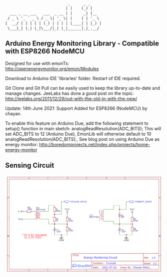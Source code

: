 
                                _      _ _
                               | |    (_) |
      ___ _ __ ___   ___  _ __ | |     _| |__
     / _ \ '_ ` _ \ / _ \| '_ \| |    | | '_ \
    |  __/ | | | | | (_) | | | | |____| | |_) |
     \___|_| |_| |_|\___/|_| |_|______|_|_.__/
      

## Arduino Energy Monitoring Library - Compatible with ESP8266 NodeMCU

Designed for use with emonTx: http://openenergymonitor.org/emon/Modules

Download to Arduino IDE 'libraries' folder. Restart of IDE required.

Git Clone and Git Pull can be easily used to keep the library up-to-date and manage changes.
JeeLabs has done a good post on the topic: http://jeelabs.org/2011/12/29/out-with-the-old-in-with-the-new/



Update: 14th June 2021: Support Added for ESP8266 (NodeMCU) by chayan.

To enable this feature on Arduino Due, add the following statement to setup() function in main sketch:
analogReadResolution(ADC_BITS); This will set ADC_BITS to 12 (Arduino Due), EmonLib will otherwise default to 10 analogReadResolution(ADC_BITS);.
See blog post on using Arduino Due as energy monitor: http://boredomprojects.net/index.php/projects/home-energy-monitor

## Sensing Circuit
![](https://github.com/chayanforyou/EmonLib-ESP8266-NodeMCU/blob/main/schematic.png)
